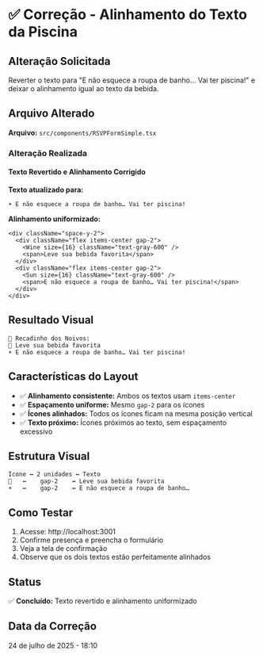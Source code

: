 # ✅ Correção - Alinhamento do Texto da Piscina

## Alteração Solicitada
Reverter o texto para "E não esquece a roupa de banho… Vai ter piscina!" e deixar o alinhamento igual ao texto da bebida.

## Arquivo Alterado
**Arquivo:** `src/components/RSVPFormSimple.tsx`

### Alteração Realizada

#### Texto Revertido e Alinhamento Corrigido
**Texto atualizado para:**
```
☀️ E não esquece a roupa de banho… Vai ter piscina!
```

**Alinhamento uniformizado:**
```tsx
<div className="space-y-2">
  <div className="flex items-center gap-2">
    <Wine size={16} className="text-gray-600" />
    <span>Leve sua bebida favorita</span>
  </div>
  <div className="flex items-center gap-2">
    <Sun size={16} className="text-gray-600" />
    <span>E não esquece a roupa de banho… Vai ter piscina!</span>
  </div>
</div>
```

## Resultado Visual
```
💌 Recadinho dos Noivos:
🍷 Leve sua bebida favorita
☀️ E não esquece a roupa de banho… Vai ter piscina!
```

## Características do Layout
- ✅ **Alinhamento consistente:** Ambos os textos usam `items-center`
- ✅ **Espaçamento uniforme:** Mesmo `gap-2` para os ícones
- ✅ **Ícones alinhados:** Todos os ícones ficam na mesma posição vertical
- ✅ **Texto próximo:** Ícones próximos ao texto, sem espaçamento excessivo

## Estrutura Visual
```
Ícone ↔️ 2 unidades ↔️ Texto
🍷   ↔️    gap-2    ↔️ Leve sua bebida favorita
☀️   ↔️    gap-2    ↔️ E não esquece a roupa de banho…
```

## Como Testar
1. Acesse: http://localhost:3001
2. Confirme presença e preencha o formulário
3. Veja a tela de confirmação
4. Observe que os dois textos estão perfeitamente alinhados

## Status
✅ **Concluído:** Texto revertido e alinhamento uniformizado

## Data da Correção
24 de julho de 2025 - 18:10
